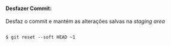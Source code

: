 #### Desfazer Commit:

Desfaz o commit e mantém as alterações salvas na *staging area*

```

$ git reset --soft HEAD ~1

```